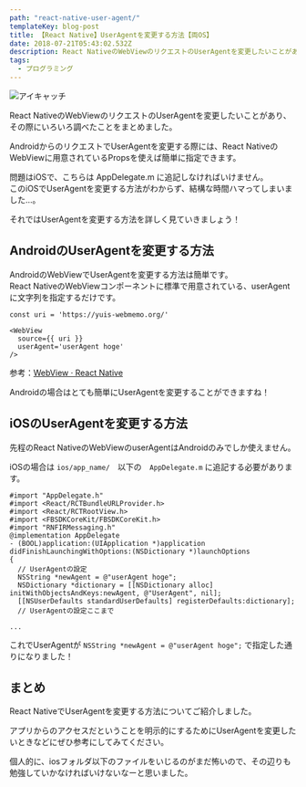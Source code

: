 ```yaml
---
path: "react-native-user-agent/"
templateKey: blog-post
title: 【React Native】UserAgentを変更する方法【両OS】
date: 2018-07-21T05:43:02.532Z
description: React NativeのWebViewのリクエストのUserAgentを変更したいことがあり、その際にいろいろ調べたことをまとめました。 AndroidからのリクエストでUserAgentを変更する際には、React  ...
tags:
  - プログラミング
---
```

![アイキャッチ](/img/post/20180721/20180721eyecatch.png)

React NativeのWebViewのリクエストのUserAgentを変更したいことがあり、その際にいろいろ調べたことをまとめました。

AndroidからのリクエストでUserAgentを変更する際には、React NativeのWebViewに用意されているPropsを使えば簡単に指定できます。

問題はiOSで、こちらは AppDelegate.m に追記しなければいけません。  
このiOSでUserAgentを変更する方法がわからず、結構な時間ハマってしまいました…。

それではUserAgentを変更する方法を詳しく見ていきましょう！

## AndroidのUserAgentを変更する方法

AndroidのWebViewでUserAgentを変更する方法は簡単です。  
React NativeのWebViewコンポーネントに標準で用意されている、userAgent に文字列を指定するだけです。

```
const uri = 'https://yuis-webmemo.org/'

<WebView
  source={{ uri }}
  userAgent='userAgent hoge'
/>
```
参考：[WebView · React Native](https://facebook.github.io/react-native/docs/webview#useragent)

Androidの場合はとても簡単にUserAgentを変更することができますね！

## iOSのUserAgentを変更する方法

先程のReact NativeのWebViewのuserAgentはAndroidのみでしか使えません。

iOSの場合は `ios/app_name/`　以下の　`AppDelegate.m` に追記する必要があります。

```
#import "AppDelegate.h"
#import <React/RCTBundleURLProvider.h>
#import <React/RCTRootView.h>
#import <FBSDKCoreKit/FBSDKCoreKit.h>
#import "RNFIRMessaging.h"
@implementation AppDelegate
- (BOOL)application:(UIApplication *)application didFinishLaunchingWithOptions:(NSDictionary *)launchOptions
{
  // UserAgentの設定
  NSString *newAgent = @"userAgent hoge";
  NSDictionary *dictionary = [[NSDictionary alloc] initWithObjectsAndKeys:newAgent, @"UserAgent", nil];
  [[NSUserDefaults standardUserDefaults] registerDefaults:dictionary];
  // UserAgentの設定ここまで

...
```

これでUserAgentが `NSString *newAgent = @"userAgent hoge";` で指定した通りになりました！

## まとめ

React NativeでUserAgentを変更する方法についてご紹介しました。

アプリからのアクセスだということを明示的にするためにUserAgentを変更したいときなどにぜひ参考にしてみてください。

個人的に、iosフォルダ以下のファイルをいじるのがまだ怖いので、その辺りも勉強していかなければいけないなーと思いました。